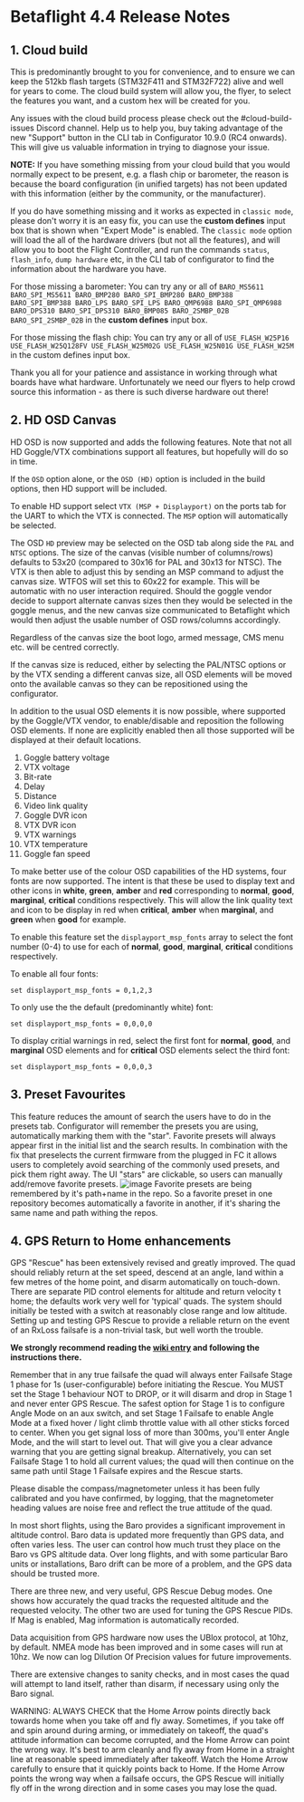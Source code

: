 # Betaflight 4.4 Release Notes

## 1. Cloud build 

This is predominantly brought to you for convenience, and to ensure we can keep the 512kb flash targets (STM32F411 and STM32F722) alive and well for years to come. The cloud build system will allow you, the flyer, to select the features you want, and a custom hex will be created for you.

Any issues with the cloud build process please check out the #cloud-build-issues Discord channel. Help us to help you, buy taking advantage of the new "Support" button in the CLI tab in Configurator 10.9.0 (RC4 onwards). This will give us valuable information in trying to diagnose your issue.

**NOTE:** If you have something missing from your cloud build that you would normally expect to be present, e.g. a flash chip or barometer, the reason is because the board configuration (in unified targets) has not been updated with this information (either by the community, or the manufacturer).

If you do have something missing and it works as expected in `classic mode`, please don't worry it is an easy fix, you can use the **custom defines** input box that is shown when "Expert Mode" is enabled. The `classic mode` option will load the all of the hardware drivers (but not all the features), and will allow you to boot the Flight Controller, and run the commands `status`, `flash_info`, `dump hardware` etc, in the CLI tab of configurator to find the information about the hardware you have.

For those missing a barometer: You can try any or all of `BARO_MS5611 BARO_SPI_MS5611 BARO_BMP280 BARO_SPI_BMP280 BARO_BMP388 BARO_SPI_BMP388 BARO_LPS BARO_SPI_LPS BARO_QMP6988 BARO_SPI_QMP6988 BARO_DPS310 BARO_SPI_DPS310 BARO_BMP085 BARO_2SMBP_02B BARO_SPI_2SMBP_02B` in the **custom defines** input box.

For those missing the flash chip: You can try any or all of `USE_FLASH_W25P16 USE_FLASH_W25Q128FV USE_FLASH_W25M02G USE_FLASH_W25N01G USE_FLASH_W25M` in the custom defines input box.

Thank you all for your patience and assistance in working through what boards have what hardware. Unfortunately we need our flyers to help crowd source this information - as there is such diverse hardware out there! 

## 2. HD OSD Canvas

HD OSD is now supported and adds the following features. Note that not all HD Goggle/VTX combinations support all features, but hopefully will do so in time.

If the `OSD` option alone, or the `OSD (HD)` option is included in the build options, then HD support will be included.

To enable HD support select `VTX (MSP + Displayport)` on the ports tab for the UART to which the VTX is connected. The `MSP` option will automatically be selected.

The OSD `HD` preview may be selected on the OSD tab along side the `PAL` and `NTSC` options. The size of the canvas (visible number of columns/rows) defaults to 53x20 (compared to 30x16 for PAL and 30x13 for NTSC). The VTX is then able to adjust this by sending an MSP command to adjust the canvas size. WTFOS will set this to 60x22 for example. This will be automatic with no user interaction required. Should the goggle vendor decide to support alternate canvas sizes then they would be selected in the goggle menus, and the new canvas size communicated to Betaflight which would then adjust the usable number of OSD rows/columns accordingly.

Regardless of the canvas size the boot logo, armed message, CMS menu etc. will be centred correctly.

If the canvas size is reduced, either by selecting the PAL/NTSC options or by the VTX sending a different canvas size, all OSD elements will be moved onto the available canvas so they can be repositioned using the configurator.

In addition to the usual OSD elements it is now possible, where supported by the Goggle/VTX vendor, to enable/disable and reposition the following OSD elements. If none are explicitly enabled then all those supported will be displayed at their default locations.

1. Goggle battery voltage
2. VTX voltage
3. Bit-rate
4. Delay
5. Distance
6. Video link quality
7. Goggle DVR icon
8. VTX DVR icon
9. VTX warnings
10. VTX temperature
11. Goggle fan speed

To make better use of the colour OSD capabilities of the HD systems, four fonts are now supported. The intent is that these be used to display text and other icons in **white**, **green**, **amber** and **red** corresponding to **normal**, **good**, **marginal**, **critical** conditions respectively. This will allow the  link quality text and icon to be display in red when **critical**, **amber** when **marginal**, and **green** when **good** for example.

To enable this feature set the `displayport_msp_fonts` array to select the font number (0-4) to use for each of **normal**, **good**, **marginal**, **critical** conditions respectively.

To enable all four fonts:

```
set displayport_msp_fonts = 0,1,2,3
```

To only use the the default (predominantly white) font:

```
set displayport_msp_fonts = 0,0,0,0
```

To display critial warnings in red, select the first font for **normal**, **good**, and **marginal** OSD elements and for **critical** OSD elements select the third font:

```
set displayport_msp_fonts = 0,0,0,3
```

## 3. Preset Favourites

This feature reduces the amount of search the users have to do in the presets tab. Configurator will remember the presets you are using, automatically marking them with the "star". Favorite presets will always appear first in the initial list and the search results. In combination with the fix that preselects the current firmware from the plugged in FC it allows users to completely avoid searching of the commonly used presets, and pick them right away. The UI "stars" are clickable, so users can manually add/remove favorite presets.
![image](https://user-images.githubusercontent.com/2925027/212130300-f67a5d82-dbc2-4726-9c07-b6aae0aa98ae.png)
Favorite presets are being remembered by it's path+name in the repo. So a favorite preset in one repository becomes automatically a favorite in another, if it's sharing the same name and path withing the repos.


## 4. GPS Return to Home enhancements

GPS "Rescue" has been extensively revised and greatly improved.  The quad should reliably return at the set speed, descend at an angle, land within a few metres of the home point, and disarm automatically on touch-down.  There are separate PID control elements for altitude and return velocity t home; the defaults work very well for 'typical' quads.  The system should initially be tested with a switch at reasonably close range and low altitude.  Setting up and testing GPS Rescue to provide a reliable return on the event of an RxLoss failsafe is a non-trivial task, but well worth the trouble.  

**We strongly recommend reading the [wiki entry](https://github.com/betaflight/betaflight/wiki/GPS-Rescue-for-4.4) and following the instructions there.**  

Remember that in any true failsafe the quad will always enter Failsafe Stage 1 phase for 1s (user-configurable) before initiating the Rescue.  You MUST set the Stage 1 behaviour NOT to DROP, or it will disarm and drop in Stage 1 and never enter GPS Rescue.  The safest option for Stage 1 is to configure Angle Mode on an aux switch, and set Stage 1 Failsafe to enable Angle Mode at a fixed hover / light climb throttle value with all other sticks forced to center.  When you get signal loss of more than 300ms, you'll enter Angle Mode, and the will start to level out.  That will give you a clear advance warning that you are getting signal breakup.  Alternatively, you can set Failsafe Stage 1 to hold all current values; the quad will then continue on the same path until Stage 1 Failsafe expires and the Rescue starts.

Please disable the compass/magnetometer unless it has been fully calibrated and you have confirmed, by logging, that the magnetometer heading values are noise free and reflect the true attitude of the quad.

In most short flights, using the Baro provides a significant improvement in altitude control.  Baro data is updated more frequently than GPS data, and often varies less.  The user can control how much trust they place on the Baro vs GPS altitude data.  Over long flights, and with some particular Baro units or installations, Baro drift can be more of a problem, and the GPS data should be trusted more.

There are three new, and very useful, GPS Rescue Debug modes.  One shows how accurately the quad tracks the requested altitude and the requested velocity.  The other two are used for tuning the GPS Rescue PIDs. If Mag is enabled, Mag information is automatically recorded.

Data acquisition from GPS hardware now uses the UBlox protocol, at 10hz, by default. NMEA mode has been improved and in some cases will run at 10hz.  We now can log Dilution Of Precision values for future improvements.

There are extensive changes to sanity checks, and in most cases the quad will attempt to land itself, rather than disarm, if necessary using only the Baro signal.  

WARNING: ALWAYS CHECK that the Home Arrow points directly back towards home when you take off and fly away.  Sometimes, if you take off and spin around during arming, or immediately on takeoff, the quad's attitude information can become corrupted, and the Home Arrow can point the wrong way.  It's best to arm cleanly and fly away from Home in a straight line at reasonable speed immediately after takeoff.  Watch the Home Arrow carefully to ensure that it quickly points back to Home. If the Home Arrow points the wrong way when a failsafe occurs, the GPS Rescue will initially fly off in the wrong direction and in some cases you may lose the quad.
 
